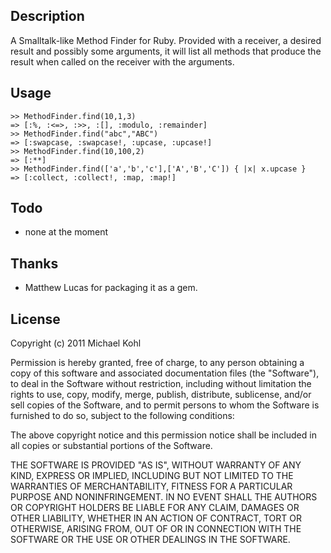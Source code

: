 Description
---

A Smalltalk-like Method Finder for Ruby. Provided with a receiver, a
desired result and possibly some arguments, it will list all methods
that produce the result when called on the receiver with the arguments.

Usage
---

    >> MethodFinder.find(10,1,3)
    => [:%, :<=>, :>>, :[], :modulo, :remainder]
    >> MethodFinder.find("abc","ABC")
    => [:swapcase, :swapcase!, :upcase, :upcase!]
    >> MethodFinder.find(10,100,2)
    => [:**]
    >> MethodFinder.find(['a','b','c'],['A','B','C']) { |x| x.upcase }
    => [:collect, :collect!, :map, :map!]

Todo
---

* none at the moment


Thanks
---

* Matthew Lucas for packaging it as a gem.

License
---

Copyright (c) 2011 Michael Kohl

Permission is hereby granted, free of charge, to any person obtaining a copy
of this software and associated documentation files (the "Software"), to deal
in the Software without restriction, including without limitation the rights
to use, copy, modify, merge, publish, distribute, sublicense, and/or sell
copies of the Software, and to permit persons to whom the Software is
furnished to do so, subject to the following conditions:

The above copyright notice and this permission notice shall be included in
all copies or substantial portions of the Software.

THE SOFTWARE IS PROVIDED "AS IS", WITHOUT WARRANTY OF ANY KIND, EXPRESS OR
IMPLIED, INCLUDING BUT NOT LIMITED TO THE WARRANTIES OF MERCHANTABILITY,
FITNESS FOR A PARTICULAR PURPOSE AND NONINFRINGEMENT. IN NO EVENT SHALL THE
AUTHORS OR COPYRIGHT HOLDERS BE LIABLE FOR ANY CLAIM, DAMAGES OR OTHER
LIABILITY, WHETHER IN AN ACTION OF CONTRACT, TORT OR OTHERWISE, ARISING FROM,
OUT OF OR IN CONNECTION WITH THE SOFTWARE OR THE USE OR OTHER DEALINGS IN
THE SOFTWARE.
